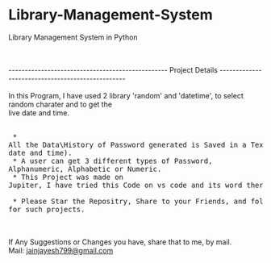 # Library-Management-System
Library Management System in Python

<br><br>
-------------------------------------------------  Project Details -------------------------------------------------<br><br>
In this Program, I have used 2 library 'random' and 'datetime', to select random charater and to get the <br>live date and time.<br>
<br> <pre> * All the Data\History of Password generated is Saved in a Text File(with date and time).
<br> * A user can get 3 different types of Password, Alphanumeric, Alphabetic or Numeric.
<br> * This Project was made on Jupiter, I have tried this Code on vs code and its word there too..!
<br> * Please Star the Repositry, Share to your Friends, and follow me for such projects.</pre>
<br><br>If Any Suggestions or Changes you have, share that to me, by mail.
<br>Mail: jainjayesh799@gmail.com
